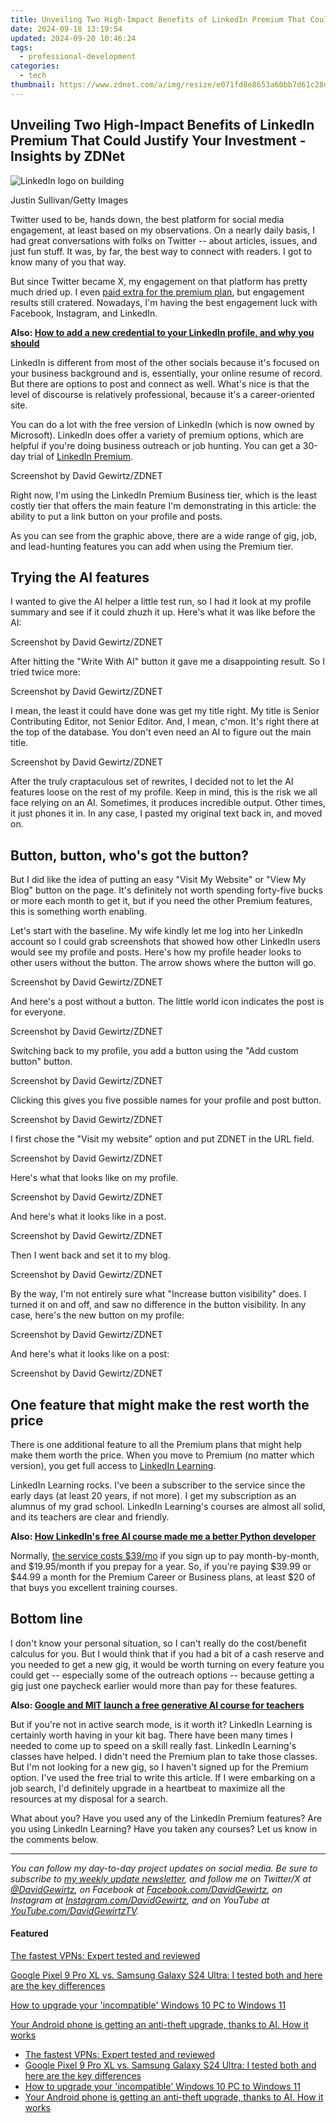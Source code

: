 ```yaml
---
title: Unveiling Two High-Impact Benefits of LinkedIn Premium That Could Justify Your Investment - Insights by ZDNet
date: 2024-09-18 13:19:54
updated: 2024-09-20 10:46:24
tags:
  - professional-development
categories:
  - tech
thumbnail: https://www.zdnet.com/a/img/resize/e071fd8e8653a60bb7d61c28dbe58fd698bb405f/2024/04/12/388b2385-e468-40fb-a95e-c626d0c06e5b/gettyimages-1572708606.jpg?width=170&height=96&fit=crop&auto=webp
---
```


## Unveiling Two High-Impact Benefits of LinkedIn Premium That Could Justify Your Investment - Insights by ZDNet

![LinkedIn logo on building](https://www.zdnet.com/a/img/resize/ef4a8b5c40f6bce0380782a051101f45d0e02379/2024/04/12/388b2385-e468-40fb-a95e-c626d0c06e5b/gettyimages-1572708606.jpg?auto=webp&width=1280)

Justin Sullivan/Getty Images

Twitter used to be, hands down, the best platform for social media engagement, at least based on my observations. On a nearly daily basis, I had great conversations with folks on Twitter -- about articles, issues, and just fun stuff. It was, by far, the best way to connect with readers. I got to know many of you that way.

But since Twitter became X, my engagement on that platform has pretty much dried up. I even [paid extra for the premium plan](https://www.zdnet.com/article/i-paid-for-twitter-blue-aka-x-premium-for-six-months-was-it-worth-it/), but engagement results still cratered. Nowadays, I'm having the best engagement luck with Facebook, Instagram, and LinkedIn. 

**Also: [How to add a new credential to your LinkedIn profile, and why you should](https://www.zdnet.com/education/professional-development/how-to-add-a-new-credential-to-your-linkedin-profile-and-why-you-should/)**

LinkedIn is different from most of the other socials because it's focused on your business background and is, essentially, your online resume of record. But there are options to post and connect as well. What's nice is that the level of discourse is relatively professional, because it's a career-oriented site. 

You can do a lot with the free version of LinkedIn (which is now owned by Microsoft). LinkedIn does offer a variety of premium options, which are helpful if you're doing business outreach or job hunting. You can get a 30-day trial of [LinkedIn Premium](https://premium.linkedin.com/).

Screenshot by David Gewirtz/ZDNET

Right now, I'm using the LinkedIn Premium Business tier, which is the least costly tier that offers the main feature I'm demonstrating in this article: the ability to put a link button on your profile and posts. 

As you can see from the graphic above, there are a wide range of gig, job, and lead-hunting features you can add when using the Premium tier. 

##  Trying the AI features 

I wanted to give the AI helper a little test run, so I had it look at my profile summary and see if it could zhuzh it up. Here's what it was like before the AI: 

Screenshot by David Gewirtz/ZDNET

After hitting the "Write With AI" button it gave me a disappointing result. So I tried twice more: 

Screenshot by David Gewirtz/ZDNET

I mean, the least it could have done was get my title right. My title is Senior Contributing Editor, not Senior Editor. And, I mean, c'mon. It's right there at the top of the database. You don't even need an AI to figure out the main title. 

Screenshot by David Gewirtz/ZDNET

After the truly craptaculous set of rewrites, I decided not to let the AI features loose on the rest of my profile. Keep in mind, this is the risk we all face relying on an AI. Sometimes, it produces incredible output. Other times, it just phones it in. In any case, I pasted my original text back in, and moved on. 

##  Button, button, who's got the button? 

But I did like the idea of putting an easy "Visit My Website" or "View My Blog" button on the page. It's definitely not worth spending forty-five bucks or more each month to get it, but if you need the other Premium features, this is something worth enabling. 

Let's start with the baseline. My wife kindly let me log into her LinkedIn account so I could grab screenshots that showed how other LinkedIn users would see my profile and posts. Here's how my profile header looks to other users without the button. The arrow shows where the button will go. 

Screenshot by David Gewirtz/ZDNET

And here's a post without a button. The little world icon indicates the post is for everyone. 

Screenshot by David Gewirtz/ZDNET

Switching back to my profile, you add a button using the "Add custom button" button. 

Screenshot by David Gewirtz/ZDNET

Clicking this gives you five possible names for your profile and post button. 

Screenshot by David Gewirtz/ZDNET

I first chose the "Visit my website" option and put ZDNET in the URL field. 

Screenshot by David Gewirtz/ZDNET

Here's what that looks like on my profile. 

Screenshot by David Gewirtz/ZDNET

And here's what it looks like in a post.

Screenshot by David Gewirtz/ZDNET

Then I went back and set it to my blog.

Screenshot by David Gewirtz/ZDNET

By the way, I'm not entirely sure what "Increase button visibility" does. I turned it on and off, and saw no difference in the button visibility. In any case, here's the new button on my profile: 

Screenshot by David Gewirtz/ZDNET

And here's what it looks like on a post: 

Screenshot by David Gewirtz/ZDNET

##  One feature that might make the rest worth the price 

There is one additional feature to all the Premium plans that might help make them worth the price. When you move to Premium (no matter which version), you get full access to [LinkedIn Learning](https://www.zdnet.com/article/how-linkedins-ai-course-made-me-a-better-python-developer/). 

LinkedIn Learning rocks. I've been a subscriber to the service since the early days (at least 20 years, if not more). I get my subscription as an alumnus of my grad school. LinkedIn Learning's courses are almost all solid, and its teachers are clear and friendly. 

**Also: [How LinkedIn's free AI course made me a better Python developer](https://www.zdnet.com/article/how-linkedins-ai-course-made-me-a-better-python-developer/)**

Normally, [the service costs $39/mo](https://www.linkedin.com/learning/) if you sign up to pay month-by-month, and $19.95/month if you prepay for a year. So, if you're paying $39.99 or $44.99 a month for the Premium Career or Business plans, at least $20 of that buys you excellent training courses. 

##  Bottom line

I don't know your personal situation, so I can't really do the cost/benefit calculus for you. But I would think that if you had a bit of a cash reserve and you needed to get a new gig, it would be worth turning on every feature you could get -- especially some of the outreach options -- because getting a gig just one paycheck earlier would more than pay for these features. 

**Also: [Google and MIT launch a free generative AI course for teachers](https://www.zdnet.com/article/google-and-mit-launch-a-free-generative-ai-course-for-teachers/?ftag=TRE-03-10aaa6b&utm%5Femail=%7B%7B#sha256}}{{email}}{{/sha256}}&utm%5Fcampaign%5Fid={{campaignId}}&utm%5Femail%5Fid={{#sha256}}{{campaignId}}{{templateId}}{{email}}{{/sha256}}&utm%5Fnewsletter%5Fid={{messageTypeId}}&medium=email&source=iterable)**

But if you're not in active search mode, is it worth it? LinkedIn Learning is certainly worth having in your kit bag. There have been many times I needed to come up to speed on a skill really fast. LinkedIn Learning's classes have helped. I didn't need the Premium plan to take those classes. But I'm not looking for a new gig, so I haven't signed up for the Premium option. I've used the free trial to write this article. If I were embarking on a job search, I'd definitely upgrade in a heartbeat to maximize all the resources at my disposal for a search. 

What about you? Have you used any of the LinkedIn Premium features? Are you using LinkedIn Learning? Have you taken any courses? Let us know in the comments below. 

---

_You can follow my day-to-day project updates on social media. Be sure to subscribe to [my weekly update newsletter](https://advancedgeekery.substack.com/), and follow me on Twitter/X at [@DavidGewirtz](https://twitter.com/davidgewirtz), on Facebook at [Facebook.com/DavidGewirtz](https://www.facebook.com/davidgewirtz), on Instagram at [Instagram.com/DavidGewirtz](https://www.instagram.com/DavidGewirtz/), and on YouTube at [YouTube.com/DavidGewirtzTV](https://www.youtube.com/user/DavidGewirtzTV)._

#### Featured

[The fastest VPNs: Expert tested and reviewed](https://www.zdnet.com/article/fastest-vpn/ "The fastest VPNs: Expert tested and reviewed")

[Google Pixel 9 Pro XL vs. Samsung Galaxy S24 Ultra: I tested both and here are the key differences](https://www.zdnet.com/article/google-pixel-9-pro-xl-vs-samsung-galaxy-s24-ultra/ "Google Pixel 9 Pro XL vs. Samsung Galaxy S24 Ultra: I tested both and here are the key differences")

[How to upgrade your 'incompatible' Windows 10 PC to Windows 11](https://www.zdnet.com/article/how-to-upgrade-your-incompatible-windows-10-pc-to-windows-11/ "How to upgrade your 'incompatible' Windows 10 PC to Windows 11")

[Your Android phone is getting an anti-theft upgrade, thanks to AI. How it works](https://www.zdnet.com/article/your-android-phone-is-getting-an-anti-theft-upgrade-thanks-to-ai-how-it-works/ "Your Android phone is getting an anti-theft upgrade, thanks to AI. How it works")

* [The fastest VPNs: Expert tested and reviewed](https://www.zdnet.com/article/fastest-vpn/ "The fastest VPNs: Expert tested and reviewed")
* [Google Pixel 9 Pro XL vs. Samsung Galaxy S24 Ultra: I tested both and here are the key differences](https://www.zdnet.com/article/google-pixel-9-pro-xl-vs-samsung-galaxy-s24-ultra/ "Google Pixel 9 Pro XL vs. Samsung Galaxy S24 Ultra: I tested both and here are the key differences")
* [How to upgrade your 'incompatible' Windows 10 PC to Windows 11](https://www.zdnet.com/article/how-to-upgrade-your-incompatible-windows-10-pc-to-windows-11/ "How to upgrade your 'incompatible' Windows 10 PC to Windows 11")
* [Your Android phone is getting an anti-theft upgrade, thanks to AI. How it works](https://www.zdnet.com/article/your-android-phone-is-getting-an-anti-theft-upgrade-thanks-to-ai-how-it-works/ "Your Android phone is getting an anti-theft upgrade, thanks to AI. How it works")

<ins class="adsbygoogle"
     style="display:block"
     data-ad-format="autorelaxed"
     data-ad-client="ca-pub-7571918770474297"
     data-ad-slot="1223367746"></ins>



<ins class="adsbygoogle"
     style="display:block"
     data-ad-client="ca-pub-7571918770474297"
     data-ad-slot="8358498916"
     data-ad-format="auto"
     data-full-width-responsive="true"></ins>
